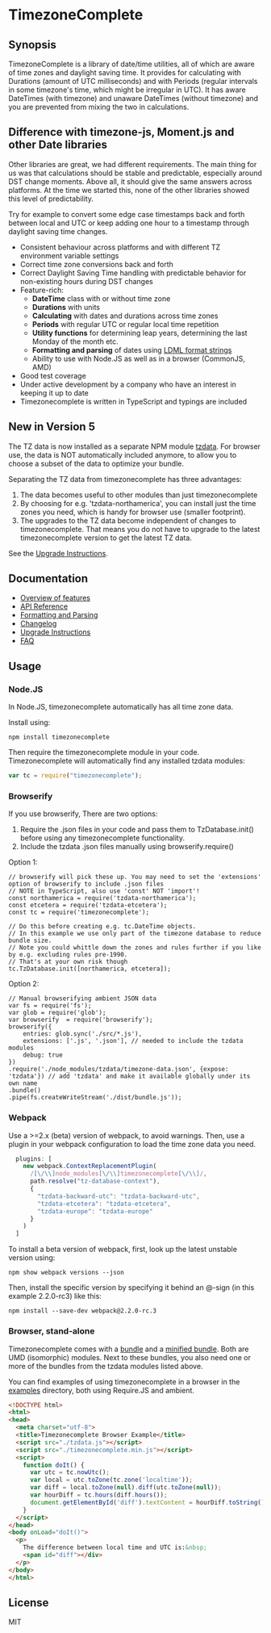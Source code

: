 # TimezoneComplete

## Synopsis

TimezoneComplete is a library of date/time utilities, all of which are aware of time zones and daylight saving time. It provides for calculating with Durations (amount of UTC milliseconds) and with Periods (regular intervals in some timezone's time, which might be irregular in UTC). It has aware DateTimes (with timezone) and unaware DateTimes (without timezone) and you are prevented from mixing the two in calculations.


## Difference with timezone-js, Moment.js and other Date libraries

Other libraries are great, we had different requirements. The main thing for us was that calculations should be stable and predictable, especially around DST change moments.
Above all, it should give the same answers across platforms. At the time we started this, none of the other libraries showed this level of predictability.

Try for example to convert some edge case timestamps back and forth between local and UTC or keep adding one hour to a timestamp through daylight saving time changes.

* Consistent behaviour across platforms and with different TZ environment variable settings
* Correct time zone conversions back and forth
* Correct Daylight Saving Time handling with predictable behavior for non-existing hours during DST changes
* Feature-rich:
  * **DateTime** class with or without time zone
  * **Durations** with units
  * **Calculating** with dates and durations across time zones
  * **Periods** with regular UTC or regular local time repetition
  * **Utility functions** for determining leap years, determining the last Monday of the month etc.
  * **Formatting and parsing** of dates using [LDML format strings](./doc/LDML.md)
  * Ability to use with Node.JS as well as in a browser (CommonJS, AMD)
* Good test coverage
* Under active development by a company who have an interest in keeping it up to date
* Timezonecomplete is written in TypeScript and typings are included


## New in Version 5

The TZ data is now installed as a separate NPM module [tzdata](https://npmjs.com/package/tzdata). For browser use, the data is NOT automatically included anymore, to allow you to choose a subset of the data to optimize your bundle.

Separating the TZ data from timezonecomplete has three advantages:
1. The data becomes useful to other modules than just timezonecomplete
1. By choosing for e.g. 'tzdata-northamerica', you can install just the time zones you need, which is handy for browser use (smaller footprint).
1. The upgrades to the TZ data become independent of changes to timezonecomplete. That means you do not have to upgrade to the latest timezonecomplete version to get the latest TZ data.

See the [Upgrade Instructions](./doc/UPGRADING.md).

## Documentation

* [Overview of features](./doc/OVERVIEW.md)
* [API Reference](https://rawcdn.githack.com/SpiritIT/timezonecomplete/master/doc/typedoc/index.html)
* [Formatting and Parsing](./doc/LDML.md)
* [Changelog](./doc/CHANGELOG.md)
* [Upgrade Instructions](./doc/UPGRADING.md)
* [FAQ](./doc/FAQ.md)

## Usage

### Node.JS

In Node.JS, timezonecomplete automatically has all time zone data.

Install using:
```
npm install timezonecomplete
```

Then require the timezonecomplete module in your code. Timezonecomplete will automatically find any installed tzdata modules:

```javascript
var tc = require("timezonecomplete");
```

### Browserify

If you use browserify, There are two options:
1. Require the .json files in your code and pass them to TzDatabase.init() before using any timezonecomplete functionality.
1. Include the tzdata .json files manually using browserify.require()

Option 1:
```
// browserify will pick these up. You may need to set the 'extensions' option of browserify to include .json files
// NOTE in TypeScript, also use 'const' NOT 'import'!
const northamerica = require('tzdata-northamerica');
const etcetera = require('tzdata-etcetera');
const tc = require('timezonecomplete');

// Do this before creating e.g. tc.DateTime objects.
// In this example we use only part of the timezone database to reduce bundle size.
// Note you could whittle down the zones and rules further if you like by e.g. excluding rules pre-1990.
// That's at your own risk though
tc.TzDatabase.init([northamerica, etcetera]);
```

Option 2:
```
// Manual browserifying ambient JSON data
var fs = require('fs');
var glob = require('glob');
var browserify  = require('browserify');
browserify({
    entries: glob.sync('./src/*.js'),
    extensions: ['.js', '.json'], // needed to include the tzdata modules
    debug: true
})
.require('./node_modules/tzdata/timezone-data.json', {expose: 'tzdata'}) // add 'tzdata' and make it available globally under its own name
.bundle()
.pipe(fs.createWriteStream('./dist/bundle.js'));
```

### Webpack

Use a >=2.x (beta) version of webpack, to avoid warnings. Then, use a plugin in your webpack configuration to load the time zone data you need.

```javascript
  plugins: [
    new webpack.ContextReplacementPlugin(
      /[\/\\]node_modules[\/\\]timezonecomplete[\/\\]/,
      path.resolve("tz-database-context"),
      {
        "tzdata-backward-utc": "tzdata-backward-utc",
        "tzdata-etcetera": "tzdata-etcetera",
        "tzdata-europe": "tzdata-europe"
      }
    )
  ]
```

To install a beta version of webpack, first, look up the latest unstable version using:

```
npm show webpack versions --json
```

Then, install the specific version by specifying it behind an @-sign (in this example 2.2.0-rc3) like this:

```
npm install --save-dev webpack@2.2.0-rc.3
```

### Browser, stand-alone

Timezonecomplete comes with a [bundle](./dist/timezonecomplete.js) and a [minified bundle](./dist/timezonecomplete.min.js). Both are UMD (isomorphic) modules.
Next to these bundles, you also need one or more of the bundles from the tzdata modules listed above.

You can find examples of using timezonecomplete in a browser in the [examples](examples/) directory, both using Require.JS and ambient.

```html
<!DOCTYPE html>
<html>
<head>
  <meta charset="utf-8">
  <title>Timezonecomplete Browser Example</title>
  <script src="./tzdata.js"></script>
  <script src="./timezonecomplete.min.js"></script>
  <script>
    function doIt() {
      var utc = tc.nowUtc();
      var local = utc.toZone(tc.zone('localtime'));
      var diff = local.toZone(null).diff(utc.toZone(null));
      var hourDiff = tc.hours(diff.hours());
      document.getElementById('diff').textContent = hourDiff.toString();
    }
  </script>
</head>
<body onLoad="doIt()">
  <p>
    The difference between local time and UTC is:&nbsp;
    <span id="diff"></div>
  </p>
</body>
</html>
```

## License

MIT

